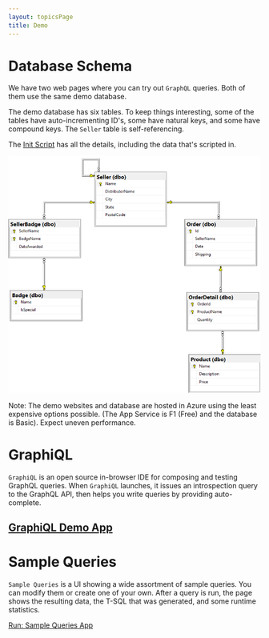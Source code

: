 ```yaml
---
layout: topicsPage
title: Demo
---
```


<div markdown="1">

# Database Schema

We have two web pages where you can try out `GraphQL` queries. Both of them
use the same demo database.

The demo database has six tables. To keep things interesting, some of the tables
have auto-incrementing ID's, some have natural keys, and some have compound keys.
The `Seller` table is self-referencing.

The [Init Script](https://github.com/stevekerrick/GraphqlToTsql/blob/main/src/DemoEntities/DatabaseCreateScript.sql) has all the details, including the data that's scripted in.

![](images/schemaDiagram.png)

Note: The demo websites and database are hosted in Azure using
the least expensive options possible. (The App Service is F1 (Free) and the database is Basic).
Expect uneven performance.

</div>

<div markdown="1">

# GraphiQL

`GraphiQL` is an open source in-browser IDE for composing and 
testing GraphQL queries. When `GraphiQL` launches,
it issues an introspection query to the GraphQL API, then helps you
write queries by providing auto-complete.

<h2><a href="//graphqltotsqldemoapp.azurewebsites.net/graphiql" target="_blank">GraphiQL Demo App</a></h2>

</div>

<div markdown="1">

# Sample Queries

`Sample Queries` is a UI showing
a wide assortment of sample queries. You can modify them
or create one of your own. After a query is run, the page shows the
resulting data, the T-SQL that was generated, and some runtime statistics.

<a href="//graphqltotsqldemoapp.azurewebsites.net/" target="_blank" class="btn btn-link">Run: Sample Queries App</a>

</div>
